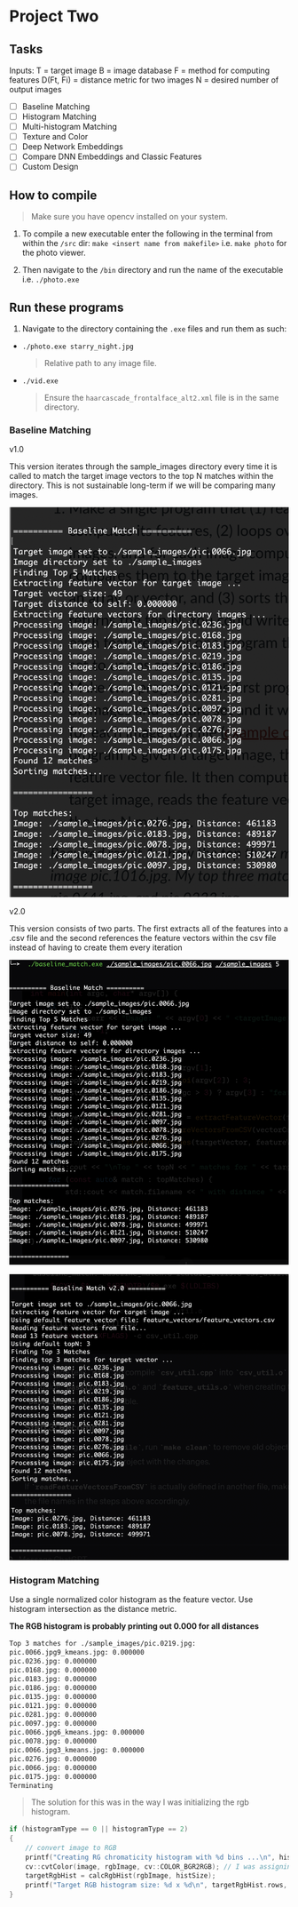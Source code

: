 # Project Two

## Tasks

Inputs:
T = target image
B = image database
F = method for computing features
D(Ft, Fi) = distance metric for two images
N = desired number of output images

-   [ ] Baseline Matching
-   [ ] Histogram Matching
-   [ ] Multi-histogram Matching
-   [ ] Texture and Color
-   [ ] Deep Network Embeddings
-   [ ] Compare DNN Embeddings and Classic Features
-   [ ] Custom Design

## How to compile

> Make sure you have opencv installed on your system.

1. To compile a new executable enter the following in the terminal from within the `/src` dir:
   `make <insert name from makefile>` i.e. `make photo` for the photo viewer.

2. Then navigate to the `/bin` directory and run the name of the executable i.e. `./photo.exe`

## Run these programs

1. Navigate to the directory containing the `.exe` files and run them as such:

-   `./photo.exe starry_night.jpg`
    > Relative path to any image file.
-   `./vid.exe`
    > Ensure the `haarcascade_frontalface_alt2.xml` file is in the same directory.

### Baseline Matching

v1.0

This version iterates through the sample_images directory every time it is called to match the
target image vectors to the top N matches within the directory. This is not sustainable long-term
if we will be comparing many images.

![feature extracting and matching](./data/screenshots/baseline_match_v1.0.png)

v2.0

This version consists of two parts. The first extracts all of the features into a .csv file and the second references the feature vectors within the csv file instead of having to create them
every iteration

![feature extraction](./data/screenshots/feature_extraction.png)

![matching](./data/screenshots/baseline_match_v2.0.png)

### Histogram Matching

Use a single normalized color histogram as the feature vector. Use histogram intersection as the distance metric.

**The RGB histogram is probably printing out 0.000 for all distances**

```shell
Top 3 matches for ./sample_images/pic.0219.jpg:
pic.0066.jpg9_kmeans.jpg: 0.000000
pic.0236.jpg: 0.000000
pic.0168.jpg: 0.000000
pic.0183.jpg: 0.000000
pic.0186.jpg: 0.000000
pic.0135.jpg: 0.000000
pic.0121.jpg: 0.000000
pic.0281.jpg: 0.000000
pic.0097.jpg: 0.000000
pic.0066.jpg6_kmeans.jpg: 0.000000
pic.0078.jpg: 0.000000
pic.0066.jpg3_kmeans.jpg: 0.000000
pic.0276.jpg: 0.000000
pic.0066.jpg: 0.000000
pic.0175.jpg: 0.000000
Terminating
```

> The solution for this was in the way I was initializing the rgb histogram.

```c++
if (histogramType == 0 || histogramType == 2)
{
    // convert image to RGB
    printf("Creating RG chromaticity histogram with %d bins ...\n", histSize);
    cv::cvtColor(image, rgbImage, cv::COLOR_BGR2RGB); // I was assigning the color values to the wrong cv::Mat so rgbImage was being passed in without any actual information.
    targetRgbHist = calcRgbHist(rgbImage, histSize);
    printf("Target RGB histogram size: %d x %d\n", targetRgbHist.rows, targetRgbHist.cols);
}
```
